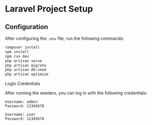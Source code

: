 # Laravel Project Setup

## Configuration

After configuring the `.env` file, run the following commands:

```bash
composer install
npm install
npm run dev
php artisan serve
php artisan migrate
php artisan db:seed
php artisan optimize
```

Login Credentials

After running the seeders, you can log in with the following credentials:

    Username: admin
    Password: 12345678

    Username: user
    Password: 12345678
